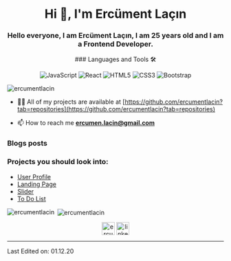 <h1 align="center">Hi 👋, I'm Ercüment Laçın</h1>
<h3 align="center">Hello everyone, I am Ercüment Laçın, I am 25 years old and I am a Frontend Developer.</h3>

<div align="center">
### Languages and Tools 🛠 

![JavaScript](https://img.shields.io/badge/-JavaScript-%23F7DF1C?style=flat-square&logo=javascript&logoColor=000000&labelColor=%23F7DF1C&color=%23FFCE5A)
![React](https://img.shields.io/badge/-React-61DAFB?style=flat-square&logo=react&logoColor=ffffff)
![HTML5](https://img.shields.io/badge/-HTML5-%23E44D27?style=flat-square&logo=html5&logoColor=ffffff)
![CSS3](https://img.shields.io/badge/-CSS3-%231572B6?style=flat-square&logo=css3)
![Bootstrap](https://img.shields.io/badge/-Bootstrap-563D7C?style=flat-square&logo=Bootstrap)
</div>

<p align="left"> <img src="https://komarev.com/ghpvc/?username=ercumentlacin" alt="ercumentlacin" /> </p>

- 👨‍💻 All of my projects are available at [https://github.com/ercumentlacin?tab=repositories](https://github.com/ercumentlacin?tab=repositories)

- 📫 How to reach me **ercumen.lacin@gmail.com**

### Blogs posts
### Projects you should look into:
- [User Profile](https://github.com/ercumentlacin/landing-page)
- [Landing Page](https://github.com/ercumentlacin/user-profile)
- [Slider](https://github.com/ercumentlacin/slider-grid)
- [To Do List](https://github.com/ercumentlacin/toDoList)


<img align="left" src="https://github-readme-stats.vercel.app/api/top-langs/?username=ercumentlacin&layout=compact&hide=html" alt="ercumentlacin" /></p>

<p>&nbsp;<img align="center" src="https://github-readme-stats.vercel.app/api?username=ercumentlacin&show_icons=true" alt="ercumentlacin" /></p>

<p align="center">
<a href="https://twitter.com/ercument196" target="blank"><img align="center" src="https://cdn.jsdelivr.net/npm/simple-icons@3.0.1/icons/twitter.svg" alt="ercument196" height="30" width="30" /></a>
<a href="https://www.linkedin.com/in/erc%C3%BCment-la%C3%A7%C4%B1n-1314361b3/" target="blank"><img align="center" src="https://cdn.jsdelivr.net/npm/simple-icons@3.0.1/icons/linkedin.svg" alt="linkedin-profile" height="30" width="30" /></a>
</p>

----


Last Edited on: 01.12.20

